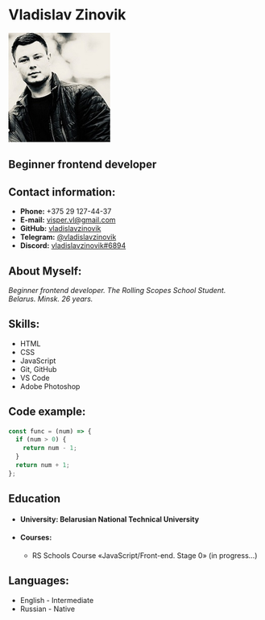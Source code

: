 # Vladislav Zinovik
![photo](assets/photo.jpg)    
## Beginner frontend developer

## Contact information:
   - **Phone:** +375 29 127-44-37
   - **E-mail:** visper.vl@gmail.com
   - **GitHub:** [vladislavzinovik](https://github.com/vladislavzinovik)
   - **Telegram:** [@vladislavzinovik](https://t.me/vladislavzinovik)
   - **Discord:** [vladislavzinovik#6894](https://discord.gg/FeU3qJq8wH)

## About Myself:
_Beginner frontend developer. The Rolling Scopes School Student._ \
_Belarus. Minsk. 26 years._

## Skills:
- HTML
- CSS
- JavaScript
- Git, GitHub
- VS Code  
- Adobe Photoshop

## Code example:
```javascript
const func = (num) => {
  if (num > 0) {
    return num - 1;
  }
  return num + 1;
};
```

## Education
 - #### University: Belarusian National Technical University
 - #### Courses:
   - RS Schools Course «JavaScript/Front-end. Stage 0» (in progress…)

## Languages:
 - English - Intermediate
 - Russian - Native